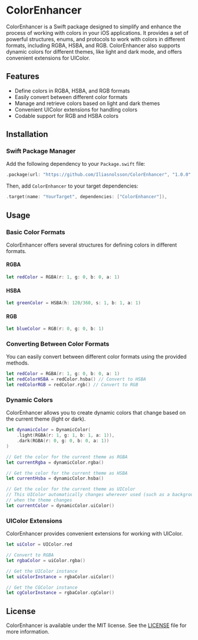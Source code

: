 ColorEnhancer
=============

ColorEnhancer is a Swift package designed to simplify and enhance the process of working with colors in your iOS applications. It provides a set of powerful structures, enums, and protocols to work with colors in different formats, including RGBA, HSBA, and RGB. ColorEnhancer also supports dynamic colors for different themes, like light and dark mode, and offers convenient extensions for UIColor.

Features
--------

*   Define colors in RGBA, HSBA, and RGB formats
*   Easily convert between different color formats
*   Manage and retrieve colors based on light and dark themes
*   Convenient UIColor extensions for handling colors
*   Codable support for RGB and HSBA colors

Installation
------------

### Swift Package Manager

Add the following dependency to your `Package.swift` file:

```swift
.package(url: "https://github.com/Iliasnolsson/ColorEnhancer", "1.0.0"..<"2.0.0")
```

Then, add `ColorEnhancer` to your target dependencies:

```swift
.target(name: "YourTarget", dependencies: ["ColorEnhancer"]),
```

Usage
-----

### Basic Color Formats

ColorEnhancer offers several structures for defining colors in different formats.

#### RGBA

```swift
let redColor = RGBA(r: 1, g: 0, b: 0, a: 1)
```

#### HSBA

```swift
let greenColor = HSBA(h: 120/360, s: 1, b: 1, a: 1)
```

#### RGB


```swift
let blueColor = RGB(r: 0, g: 0, b: 1)
```

### Converting Between Color Formats

You can easily convert between different color formats using the provided methods.

```swift
let redColor = RGBA(r: 1, g: 0, b: 0, a: 1)
let redColorHSBA = redColor.hsba() // Convert to HSBA
let redColorRGB = redColor.rgb() // Convert to RGB
```

### Dynamic Colors

ColorEnhancer allows you to create dynamic colors that change based on the current theme (light or dark).

```swift
let dynamicColor = DynamicColor(
    .light(RGBA(r: 1, g: 1, b: 1, a: 1)),
    .dark(RGBA(r: 0, g: 0, b: 0, a: 1))
)

// Get the color for the current theme as RGBA
let currentRgba = dynamicColor.rgba()

// Get the color for the current theme as HSBA
let currentHsba = dynamicColor.hsba()

// Get the color for the current theme as UIColor
// This UIColor automatically changes wherever used (such as a backgroundColor)
// when the theme changes
let currentColor = dynamicColor.uiColor()

```

### UIColor Extensions

ColorEnhancer provides convenient extensions for working with UIColor.

```swift
let uiColor = UIColor.red

// Convert to RGBA
let rgbaColor = uiColor.rgba()

// Get the UIColor instance
let uiColorInstance = rgbaColor.uiColor()

// Get the CGColor instance
let cgColorInstance = rgbaColor.cgColor()
```

License
-------

ColorEnhancer is available under the MIT license. See the [LICENSE](LICENSE) file for more information.
